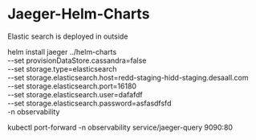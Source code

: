 # Jaeger-Helm-Charts

Elastic search is deployed in outside

helm install jaeger ../helm-charts \
  --set provisionDataStore.cassandra=false \
  --set storage.type=elasticsearch \
  --set storage.elasticsearch.host=redd-staging-hidd-staging.desaall.com \
  --set storage.elasticsearch.port=16180 \
  --set storage.elasticsearch.user=dafafdf\
  --set storage.elasticsearch.password=asfasdfsfd  \
  -n observability


kubectl port-forward -n  observability service/jaeger-query 9090:80

